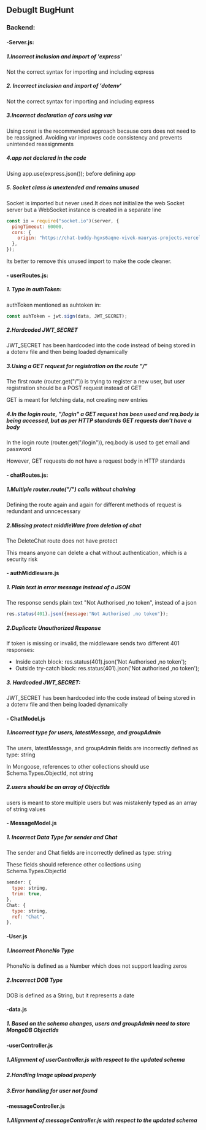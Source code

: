 ## DebugIt BugHunt
### Backend:
#### -Server.js:

##### 1.Incorrect inclusion and import of 'express'
Not the correct syntax for importing and including express

##### 2. Incorrect inclusion and import of 'dotenv'
Not the correct syntax for importing and including express

##### 3.Incorrect declaration of cors using var
Using const is the recommended approach because cors does not need to be reassigned. Avoiding var improves code consistency and prevents unintended reassignments

##### 4.app not declared in the code
Using app.use(express.json()); before defining app

##### 5. Socket class is unextended and remains unused
Socket is imported but never used.It does not initialize the web Socket server but a WebSocket instance is created in a separate line
```js
const io = require("socket.io")(server, {
  pingTimeout: 60000,
  cors: {
    origin: "https://chat-buddy-hgxs6aqne-vivek-mauryas-projects.vercel.app",
  },
});
```
Its better to remove this unused import to make the code cleaner.

#### - userRoutes.js:
##### 1. Typo in authToken:
authToken mentioned as auhtoken in:
```js
const auhToken = jwt.sign(data, JWT_SECRET);
```

##### 2.Hardcoded JWT_SECRET
JWT_SECRET has been hardcoded into the code instead of being stored in a dotenv file and then being loaded dynamically

##### 3.Using a GET request for registration on the route "/"
The first route (router.get("/")) is trying to register a new user, but user registration should be a POST request instead of GET


GET is meant for fetching data, not creating new entries

##### 4.In the login route, "/login" a GET request has been used and req.body is being accessed, but as per HTTP standards GET requests don't have a body

In the login route (router.get("/login")), req.body is used to get email and password

However, GET requests do not have a request body in HTTP standards


#### - chatRoutes.js:
##### 1.Multiple router.route("/") calls without chaining
Defining the route again and again for different methods of request is redundant and unncecessary

##### 2.Missing protect middleWare from deletion of chat
The DeleteChat route does not have protect

This means anyone can delete a chat without authentication, which is a security risk

#### - authMiddleware.js

##### 1. Plain text in error message instead of a JSON
The response sends plain text "Not Authorised ,no token", instead of a json
```js
res.status(401).json({message:"Not Authorised ,no token"});
```
##### 2.Duplicate Unauthorized Response
If token is missing or invalid, the middleware sends two different 401 responses:
- Inside catch block: res.status(401).json('Not Authorised ,no token');
- Outside try-catch block: res.status(401).json('Not authorised ,no token');

##### 3. Hardcoded JWT_SECRET:
JWT_SECRET has been hardcoded into the code instead of being stored in a dotenv file and then being loaded dynamically

#### - ChatModel.js
##### 1.Incorrect type for users, latestMessage, and groupAdmin
The users, latestMessage, and groupAdmin fields are incorrectly defined as type: string

In Mongoose, references to other collections should use Schema.Types.ObjectId, not string
##### 2.users should be an array of ObjectIds
users is meant to store multiple users but was mistakenly typed as an array of string values

#### - MessageModel.js
##### 1. Incorrect Data Type for sender and Chat
The sender and Chat fields are incorrectly defined as type: string

These fields should reference other collections using Schema.Types.ObjectId
```js
sender: {
  type: string,
  trim: true,
},
Chat: {
  type: string,
  ref: "Chat",
},
```
#### -User.js
##### 1.Incorrect PhoneNo Type
PhoneNo is defined as a Number which does not support leading zeros

##### 2.Incorrect DOB Type
DOB is defined as a String, but it represents a date

#### -data.js
##### 1. Based on the schema changes, users and groupAdmin need to store MongoDB ObjectIds

#### -userController.js
##### 1.Alignment of userController.js with respect to the updated schema
##### 2.Handling Image upload properly
##### 3.Error handling for user not found

#### -messageController.js
##### 1.Alignment of messageController.js with respect to the updated schema

